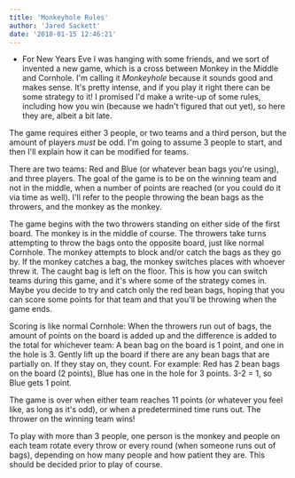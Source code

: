```yaml
---
title: 'Monkeyhole Rules'
author: 'Jared Sackett'
date: '2018-01-15 12:46:21'
---
```


* For New Years Eve I was hanging with some friends, and we sort of invented a new game, which is a cross between Monkey in the Middle and Cornhole. I'm calling it _Monkeyhole_ because it sounds good and makes sense. It's pretty intense, and if you play it right there can be some strategy to it! I promised I'd make a write-up of some rules, including how you win (because we hadn't figured that out yet), so here they are, albeit a bit late.

The game requires either 3 people, or two teams and a third person, but the amount of players _must_ be odd. I'm going to assume 3 people to start, and then I'll explain how it can be modified for teams.

There are two teams: Red and Blue (or whatever bean bags you're using), and three players. The goal of the game is to be on the winning team and not in the middle, when a number of points are reached (or you could do it via time as well). I'll refer to the people throwing the bean bags as the throwers, and the monkey as the monkey.

The game begins with the two throwers standing on either side of the first board. The monkey is in the middle of course. The throwers take turns attempting to throw the bags onto the opposite board, just like normal Cornhole. The monkey attempts to block and/or catch the bags as they go by. If the monkey catches a bag, the monkey switches places with whoever threw it. The caught bag is left on the floor. This is how you can switch teams during this game, and it's where some of the strategy comes in. Maybe you decide to try and catch only the red bean bags, hoping that you can score some points for that team and that you'll be throwing when the game ends.

Scoring is like normal Cornhole: When the throwers run out of bags, the amount of points on the board is added up and the difference is added to the total for whichever team: A bean bag on the board is 1 point, and one in the hole is 3. Gently lift up the board if there are any bean bags that are partially on. If they stay on, they count. For example: Red has 2 bean bags on the board (2 points), Blue has one in the hole for 3 points. 3-2 = 1, so Blue gets 1 point.

The game is over when either team reaches 11 points (or whatever you feel like, as long as it's odd), or when a predetermined time runs out. The thrower on the winning team wins!

To play with more than 3 people, one person is the monkey and people on each team rotate every throw or every round (when someone runs out of bags), depending on how many people and how patient they are. This should be decided prior to play of course.